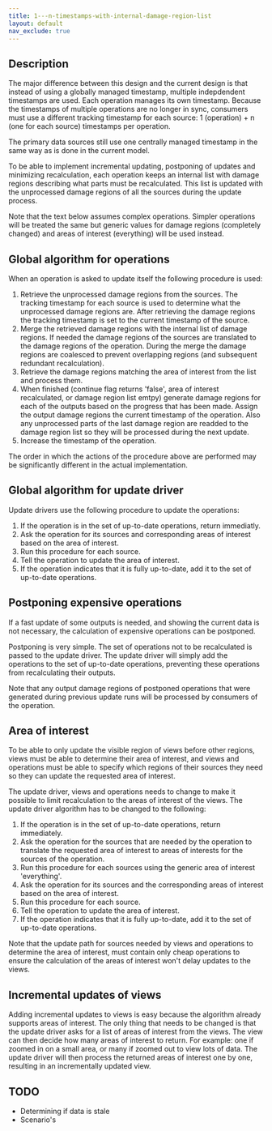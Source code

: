 ```yaml
---
title: 1---n-timestamps-with-internal-damage-region-list
layout: default
nav_exclude: true
---
```

## Description

The major difference between this design and the current design is that instead of using a globally managed timestamp, multiple indepdendent timestamps are used. Each operation manages its own timestamp. Because the timestamps of multiple operations are no longer in sync, consumers must use a different tracking timestamp for each source: 1 (operation) + n (one for each source) timestamps per operation.

The primary data sources still use one centrally managed timestamp in the same way as is done in the current model.

To be able to implement incremental updating, postponing of updates and minimizing recalculation, each operation keeps an internal list with damage regions describing what parts must be recalculated. This list is updated with the unprocessed damage regions of all the sources during the update process.

Note that the text below assumes complex operations. Simpler operations will be treated the same but generic values for damage regions (completely changed) and areas of interest (everything) will be used instead.

## Global algorithm for operations

When an operation is asked to update itself the following procedure is used:

1.  Retrieve the unprocessed damage regions from the sources. The tracking timestamp for each source is used to determine what the unprocessed damage regions are. After retrieving the damage regions the tracking timestamp is set to the current timestamp of the source.
2.  Merge the retrieved damage regions with the internal list of damage regions. If needed the damage regions of the sources are translated to the damage regions of the operation. During the merge the damage regions are coalesced to prevent overlapping regions (and subsequent redundant recalculation).
3.  Retrieve the damage regions matching the area of interest from the list and process them.
4.  When finished (continue flag returns 'false', area of interest recalculated, or damage region list emtpy) generate damage regions for each of the outputs based on the progress that has been made. Assign the output damage regions the current timestamp of the operation. Also any unprocessed parts of the last damage region are readded to the damage region list so they will be processed during the next update.
5.  Increase the timestamp of the operation.

The order in which the actions of the procedure above are performed may be significantly different in the actual implementation.

## Global algorithm for update driver

Update drivers use the following procedure to update the operations:

1.  If the operation is in the set of up-to-date operations, return immediatly.
2.  Ask the operation for its sources and corresponding areas of interest based on the area of interest.
3.  Run this procedure for each source.
4.  Tell the operation to update the area of interest.
5.  If the operation indicates that it is fully up-to-date, add it to the set of up-to-date operations.

## Postponing expensive operations

If a fast update of some outputs is needed, and showing the current data is not necessary, the calculation of expensive operations can be postponed.

Postponing is very simple. The set of operations not to be recalculated is passed to the update driver. The update driver will simply add the operations to the set of up-to-date operations, preventing these operations from recalculating their outputs.

Note that any output damage regions of postponed operations that were generated during previous update runs will be processed by consumers of the operation.

## Area of interest

To be able to only update the visible region of views before other regions, views must be able to determine their area of interest, and views and operations must be able to specify which regions of their sources they need so they can update the requested area of interest.

The update driver, views and operations needs to change to make it possible to limit recalculation to the areas of interest of the views. The update driver algorithm has to be changed to the following:

1.  If the operation is in the set of up-to-date operations, return immediately.
2.  Ask the operation for the sources that are needed by the operation to translate the requested area of interest to areas of interests for the sources of the operation.
3.  Run this procedure for each sources using the generic area of interest 'everything'.
4.  Ask the operation for its sources and the corresponding areas of interest based on the area of interest.
5.  Run this procedure for each source.
6.  Tell the operation to update the area of interest.
7.  If the operation indicates that it is fully up-to-date, add it to the set of up-to-date operations.

Note that the update path for sources needed by views and operations to determine the area of interest, must contain only cheap operations to ensure the calculation of the areas of interest won't delay updates to the views.

## Incremental updates of views

Adding incremental updates to views is easy because the algorithm already supports areas of interest. The only thing that needs to be changed is that the update driver asks for a list of areas of interest from the views. The view can then decide how many areas of interest to return. For example: one if zoomed in on a small area, or many if zoomed out to view lots of data. The update driver will then process the returned areas of interest one by one, resulting in an incrementally updated view.

## TODO

-   Determining if data is stale
-   Scenario's